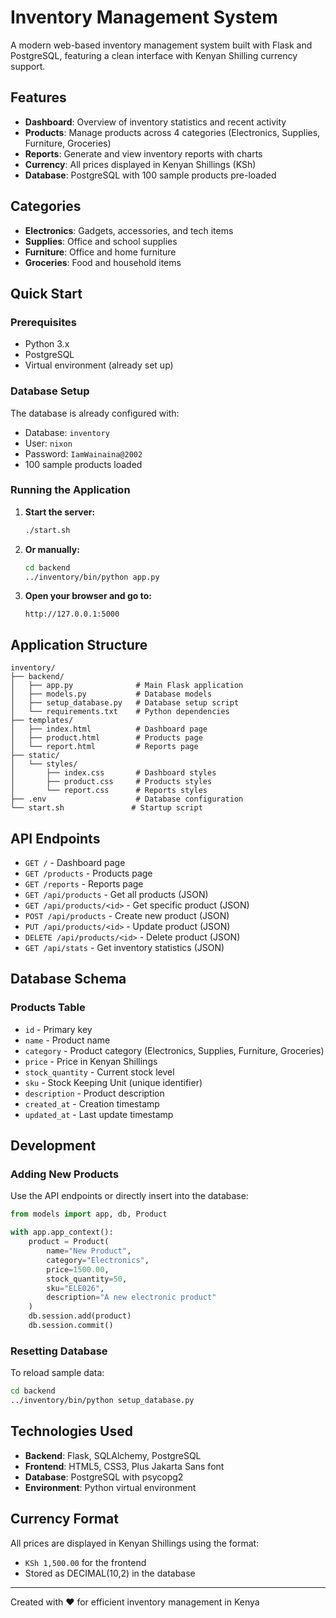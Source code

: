 # Inventory Management System

A modern web-based inventory management system built with Flask and PostgreSQL, featuring a clean interface with Kenyan Shilling currency support.

## Features

- **Dashboard**: Overview of inventory statistics and recent activity
- **Products**: Manage products across 4 categories (Electronics, Supplies, Furniture, Groceries)
- **Reports**: Generate and view inventory reports with charts
- **Currency**: All prices displayed in Kenyan Shillings (KSh)
- **Database**: PostgreSQL with 100 sample products pre-loaded

## Categories

- **Electronics**: Gadgets, accessories, and tech items
- **Supplies**: Office and school supplies
- **Furniture**: Office and home furniture
- **Groceries**: Food and household items

## Quick Start

### Prerequisites
- Python 3.x
- PostgreSQL
- Virtual environment (already set up)

### Database Setup
The database is already configured with:
- Database: `inventory`
- User: `nixon`
- Password: `IamWainaina@2002`
- 100 sample products loaded

### Running the Application

1. **Start the server:**
   ```bash
   ./start.sh
   ```

2. **Or manually:**
   ```bash
   cd backend
   ../inventory/bin/python app.py
   ```

3. **Open your browser and go to:**
   ```
   http://127.0.0.1:5000
   ```

## Application Structure

```
inventory/
├── backend/
│   ├── app.py              # Main Flask application
│   ├── models.py           # Database models
│   ├── setup_database.py   # Database setup script
│   └── requirements.txt    # Python dependencies
├── templates/
│   ├── index.html          # Dashboard page
│   ├── product.html        # Products page
│   └── report.html         # Reports page
├── static/
│   └── styles/
│       ├── index.css       # Dashboard styles
│       ├── product.css     # Products styles
│       └── report.css      # Reports styles
├── .env                    # Database configuration
└── start.sh               # Startup script
```

## API Endpoints

- `GET /` - Dashboard page
- `GET /products` - Products page  
- `GET /reports` - Reports page
- `GET /api/products` - Get all products (JSON)
- `GET /api/products/<id>` - Get specific product (JSON)
- `POST /api/products` - Create new product (JSON)
- `PUT /api/products/<id>` - Update product (JSON)
- `DELETE /api/products/<id>` - Delete product (JSON)
- `GET /api/stats` - Get inventory statistics (JSON)

## Database Schema

### Products Table
- `id` - Primary key
- `name` - Product name
- `category` - Product category (Electronics, Supplies, Furniture, Groceries)
- `price` - Price in Kenyan Shillings
- `stock_quantity` - Current stock level
- `sku` - Stock Keeping Unit (unique identifier)
- `description` - Product description
- `created_at` - Creation timestamp
- `updated_at` - Last update timestamp

## Development

### Adding New Products
Use the API endpoints or directly insert into the database:

```python
from models import app, db, Product

with app.app_context():
    product = Product(
        name="New Product",
        category="Electronics",
        price=1500.00,
        stock_quantity=50,
        sku="ELE026",
        description="A new electronic product"
    )
    db.session.add(product)
    db.session.commit()
```

### Resetting Database
To reload sample data:
```bash
cd backend
../inventory/bin/python setup_database.py
```

## Technologies Used

- **Backend**: Flask, SQLAlchemy, PostgreSQL
- **Frontend**: HTML5, CSS3, Plus Jakarta Sans font
- **Database**: PostgreSQL with psycopg2
- **Environment**: Python virtual environment

## Currency Format

All prices are displayed in Kenyan Shillings using the format:
- `KSh 1,500.00` for the frontend
- Stored as DECIMAL(10,2) in the database

---

Created with ❤️ for efficient inventory management in Kenya
